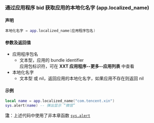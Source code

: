 ### 通过应用程序 bid 获取应用的本地化名字 \(**app\.localized\_name**\)


#### 声明
```lua
本地化名字 = app.localized_name(应用程序包名)
```


#### 参数及返回值
- 应用程序包名
    - 文本型，应用的 bundle identifier  
    应用包标识符，可在 **XXT 应用程序\-\-更多\-\-应用列表** 中查看  
- 本地化名字
    - 文本型 或 nil，返回应用的本地化名字，如果应用不存在则返回 nil


#### 示例  
```lua
local name = app.localized_name("com.tencent.xin")
sys.alert(name) -- 弹出显示 “微信”
```
**注**：上述代码中使用了非本章函数 [`sys.alert`](/Handbook/sys/sys.alert.md)

